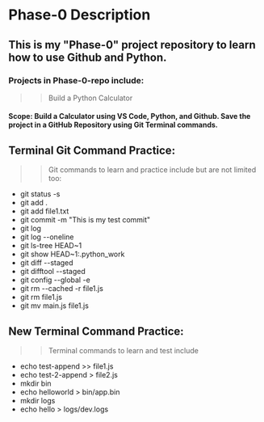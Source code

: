 # Phase-0 Description
## This is my "Phase-0" project repository to learn how to use Github and Python. ##
### Projects in Phase-0-repo include: ###

>> Build a Python Calculator
#### Scope: Build a Calculator using VS Code, Python, and Github. Save the project in a GitHub Repository using Git Terminal commands. ####

## Terminal Git Command Practice: ##
>> Git commands to learn and practice include but are not limited too:
  * git status -s
  * git add . 
  * git add file1.txt
  * git commit -m "This is  my test commit"
  * git log
  * git log --oneline
  * git ls-tree HEAD~1
  * git show HEAD~1:.python_work
  * git diff --staged
  * git difftool --staged
  * git config --global -e
  * git rm --cached -r file1.js
  * git rm file1.js
  * git mv main.js file1.js


## New Terminal Command Practice: ##
>> Terminal commands to learn and test include
  * echo test-append >> file1.js
  * echo test-2-append > file2.js
  * mkdir bin
  * echo helloworld > bin/app.bin
  * mkdir logs
  * echo hello > logs/dev.logs


